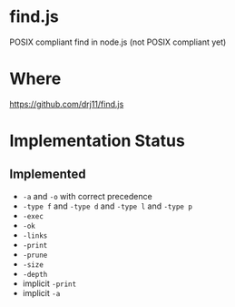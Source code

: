 # find.js

POSIX compliant find in node.js (not POSIX
compliant yet)

# Where

https://github.com/drj11/find.js

# Implementation Status

## Implemented

* `-a` and `-o` with correct precedence
* `-type f` and `-type d` and `-type l` and `-type p`
* `-exec`
* `-ok`
* `-links`
* `-print`
* `-prune`
* `-size`
* `-depth`
* implicit `-print`
* implicit `-a`
